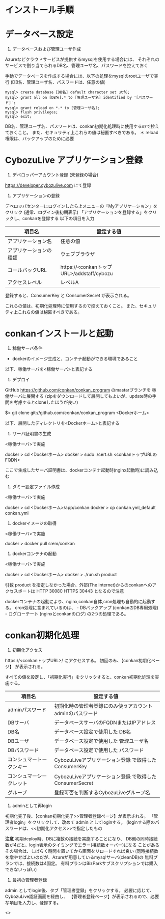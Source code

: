 インストール手順
====

データベース設定
====

1. データベースおよび管理ユーザ作成

Azureなどクラウドサービスが提供するmysqlを使用する場合には、
それぞれのサービスで割り当てられるDB名、管理ユーザ名、パスワードを控えておく

手動でデータベースを作成する場合には、以下の処理をmysqlのrootユーザで実行
(DB名、管理ユーザ名、パスワードは、任意の値)


````
mysql> create database [DB名] default character set utf8;
mysql> grant all on [DB名].* to [管理ユーザ名] identified by '[パスワード]';
mysql> grant reload on *.* to [管理ユーザ名];
mysql> flush privileges;
mysql> exit;
````

DB名、管理ユーザ名、パスワードは、conkan初期化処理時に使用するので控えておくこと。
また、セキュリティ上これらの値は秘匿すべきである。
＊ reload権限は、バックアップのために必要

CybozuLive アプリケーション登録
====

1. デベロッパーアカウント登録 (未登録の場合)

https://developer.cybozulive.com にて登録

1. アプリケーションの登録

デベロッパセンターにログインしたら上メニューの「Myアプリケーション」をクリック
(通常、ログイン後初期表示)
「アプリケーションを登録する」をクリックし、conkanを登録する
以下の項目を入力

項目名                  | 設定する値
----------------------- | ---------------------------
アプリケーション名 | 任意の値
アプリケーションの種類 | ウェブブラウザ
コールバックURL | https://<conkanトップURL>/addstaff/cybozu
アクセスレベル | レベルA

登録すると、ConsumerKey と ConsumerSecret が表示される。

これらの値は、初期化処理時に使用するので控えておくこと。
また、セキュリティ上これらの値は秘匿すべきである。

conkanインストールと起動
====

1. 稼働サーバ条件

- dockerのイメージ生成と、コンテナ起動ができる環境であること

以下、稼働サーバを<稼働サーバ>と表記する

1. デプロイ

GitHub https://github.com/conkan/conkan_program のmastarブランチを
稼働サーバに展開する
(zipをダウンロードして展開してもよいが、update時の手間を考慮するとcloneしたほうが良い)

$> git clone git://github.com/conkan/conkan_program <Dockerホーム>

以下、展開したディレクトリを<Dockerホーム>と表記する

1. サーバ証明書の生成

<稼働サーバ>で実施

docker > cd <Dockerホーム>
docker > sudo ./cert.sh <conkanトップURLのFQDN>

ここで生成したサーバ証明書は、dockerコンテナ起動時(nginx起動時)に読み込む

1. ダミー設定ファイル作成

<稼働サーバ>で実施

docker > cd <Dockerホーム>/app/conkan
docker > cp conkan.yml_default conkan.yml

1. dockerイメージの取得

<稼働サーバ>で実施

docker > docker pull srem/conkan

1. dockerコンテナの起動

<稼働サーバ>で実施

docker > cd <Dockerホーム>
docker > ./run.sh product

引数 product を指定しなかった場合、外部(The Internet)からのconkanへのアクセスポートは
  HTTP  30080
  HTTPS 30443
となるので注意

dockerコンテナの起動により、nginx,conkan自体,cron処理も自動的に起動する。
    cron処理に含まれているのは、
        - DBバックアップ (conkanのDB専用処理)
        - ログローテート (nginxとconkanのログ)
    の2つの処理である。

conkan初期化処理
====

1. 初期化アクセス

https://<conkanトップURL>/ にアクセスする。
初回のみ、【conkan初期化ページ】 が表示される。

すべての値を設定し、「初期化実行」をクリックすると、conkan初期化処理を実施する。

項目名                  | 設定する値
----------------------- | ---------------------------
adminパスワード | 初期化時の管理者登録にのみ使うアカウント adminのパスワード
DBサーバ | データベースサーバのFQDNまたはIPアドレス
DB名 | データベース設定で使用した DB名
DBユーザ | データベース設定で使用した 管理ユーザ名
DBパスワード | データベース設定で使用した パスワード
コンシュマートークンキー | CybozuLiveアプリケーション登録 で取得した ConsumerKey
コンシュマーシークレット | CybozuLiveアプリケーション登録 で取得した ConsumerSecret
グループ | 登録可否を判断するCybozuLiveグループ名

1. adminとして再login

初期化完了後、【conkan初期化完了>>管理者登録ページ】が表示される。
「管理者login」をクリックして、改めて admin としてloginする。
(loginする際のパスワードは、<<初期化アクセス>>で指定したもの

**注意**
初期deploy時、DBに複数の接続を実施することになり、
DB側の同時接続数が4だと、login表示のタイミングでエラー(接続数オーバー)になる
ことがある
その場合は、しばらく時間を置いてから画面をリロードすれば良い
(同時接続数を増やせばよいのだが、Azureが用意しているmysqlサーバ(cleanDB)の
 無料プランでは、接続数は4固定。
 有料プランはBizParkサブスクリプションでは購入できないっぽい)

1. 最初の管理者登録

admin としてlogin後、タブ「管理者登録」をクリックする。
必要に応じて、CybozuLive認証画面を経由し、
【管理者登録ページ】が表示されるので、必要な項目を入力し、登録する。

<<EOF>>
